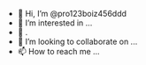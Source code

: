 - 👋 Hi, I’m @pro123boiz456ddd
- 👀 I’m interested in ...
- 🌱 .
- 💞️ I’m looking to collaborate on ...
- 📫 How to reach me ...

<!---
pro123boiz456ddd/pro123boiz456ddd is a ✨ special ✨ repository because its `README.md` (this file) appears on your GitHub profile.
You can click the Preview link to take a look at your changes.
--->

